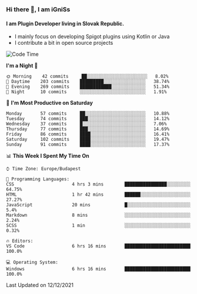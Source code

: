 ### Hi there 👋, I am iGniSs

#### I am Plugin Developer living in Slovak Republic.
- I mainly focus on developing Spigot plugins using Kotlin or Java
- I contribute a bit in open source projects

<!--START_SECTION:waka-->
![Code Time](http://img.shields.io/badge/Code%20Time-751%20hrs%202%20mins-blue)

**I'm a Night 🦉** 

```text
🌞 Morning    42 commits     ██░░░░░░░░░░░░░░░░░░░░░░░   8.02% 
🌆 Daytime    203 commits    █████████░░░░░░░░░░░░░░░░   38.74% 
🌃 Evening    269 commits    ████████████░░░░░░░░░░░░░   51.34% 
🌙 Night      10 commits     ░░░░░░░░░░░░░░░░░░░░░░░░░   1.91%

```
📅 **I'm Most Productive on Saturday** 

```text
Monday       57 commits     ██░░░░░░░░░░░░░░░░░░░░░░░   10.88% 
Tuesday      74 commits     ███░░░░░░░░░░░░░░░░░░░░░░   14.12% 
Wednesday    37 commits     █░░░░░░░░░░░░░░░░░░░░░░░░   7.06% 
Thursday     77 commits     ███░░░░░░░░░░░░░░░░░░░░░░   14.69% 
Friday       86 commits     ████░░░░░░░░░░░░░░░░░░░░░   16.41% 
Saturday     102 commits    ████░░░░░░░░░░░░░░░░░░░░░   19.47% 
Sunday       91 commits     ████░░░░░░░░░░░░░░░░░░░░░   17.37%

```


📊 **This Week I Spent My Time On** 

```text
⌚︎ Time Zone: Europe/Budapest

💬 Programming Languages: 
CSS                      4 hrs 3 mins        ████████████████░░░░░░░░░   64.75% 
HTML                     1 hr 42 mins        ██████░░░░░░░░░░░░░░░░░░░   27.27% 
JavaScript               20 mins             █░░░░░░░░░░░░░░░░░░░░░░░░   5.4% 
Markdown                 8 mins              ░░░░░░░░░░░░░░░░░░░░░░░░░   2.24% 
SCSS                     1 min               ░░░░░░░░░░░░░░░░░░░░░░░░░   0.32%

🔥 Editors: 
VS Code                  6 hrs 16 mins       █████████████████████████   100.0%

💻 Operating System: 
Windows                  6 hrs 16 mins       █████████████████████████   100.0%

```


 Last Updated on 12/12/2021
<!--END_SECTION:waka-->